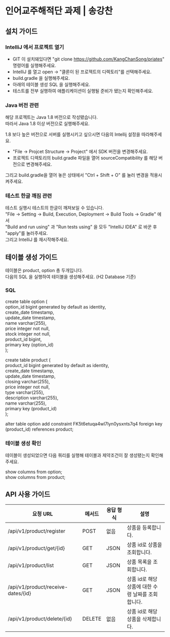 # 인어교주해적단 과제 | 송강찬

## 설치 가이드
### IntelliJ 에서 프로젝트 열기
* GIT 이 설치돼있다면 "git clone https://github.com/KangChanSong/priates" 명령어를 실행해주세요.
* IntelliJ 를 열고 open -> "클론이 된 프로젝트의 디렉토리"를 선택해주세요.
* build.gradle 을 실행해주세요.
* 아래의 테이블 생성 SQL 을 실행해주세요.
* 테스트를 전부 실행하여 애플리케이션이 실행될 준비가 됐는지 확인해주세요.

### Java 버전 관련
해당 프로젝트는 Java 1.8 버전으로 작성됐습니다.  
따라서 Java 1.8 이상 버전으로 실행해주세요.  
  
1.8 보다 높은 버전으로 서버를 실행시키고 싶으시면
다음의 Intellij 설정을 따라해주세요.
* "File -> Projcet Structure -> Project" 에서 SDK 버전을 변경해주세요.
* 프로젝트 디렉토리의 build.gradle 파일을 열어 sourceCompatibility 를 해당 버전으로 변경해주세요.
  
그리고 build.gradle을 열어 놓은 상태에서 "Ctrl + Shift + O" 를 눌러 변경을 적용시켜주세요.

### 테스트 한글 깨짐 관련
테스트 실행시 테스트의 한글이 깨져보일 수 있습니다.   
"File -> Setting -> Build, Execution, Deployment -> Build Tools -> Gradle" 에서    
"Build and run using" 과 "Run tests using" 을 모두 "IntelliJ IDEA" 로 바꾼 후 "apply"를 눌러주세요.  
그리고 IntelliJ 를 재시작해주세요.    
  
## 테이블 생성 가이드
테이블은 product, option 총 두개입니다.  
다음의 SQL 을 실행하여 테이블을 생성해주세요. (H2 Database 기준)
### SQL 
 create table option (  
       option_id bigint generated by default as identity,  
        create_date timestamp,  
        update_date timestamp,  
        name varchar(255),  
        price integer not null,  
        stock integer not null,  
        product_id bigint,  
        primary key (option_id)  
    );  
  
   create table product (  
       product_id bigint generated by default as identity,  
        create_date timestamp,  
        update_date timestamp,  
        closing varchar(255),  
        price integer not null,  
        type varchar(255),  
        description varchar(255),  
        name varchar(255),  
        primary key (product_id)  
    );    


 alter table option 
       add constraint FK5t6etuqa4wl7lyn0ysxnts7q4 
       foreign key (product_id) 
       references product;
      
### 테이블 생성 확인
 테이블이 생성되었으면 다음 쿼리를 실행해 테이블과 제약조건이 잘 생성됐는지 확인해주세요.  
   
show columns from option;  
show columns from product;  

## API 사용 가이드
| 요청 URL  | 메서드 | 응답 형식  | 설명 |
| ------------- | ------------- | ------------- | ------------- |
| /api/v1/product/register | POST  | 없음 | 상품을 등록합니다.  |
| /api/v1/product/get/{id} | GET  | JSON | 상품 id로 상품을 조회합니다.  |
| /api/v1/product/list | GET  | JSON | 상품 목록을 조회합니다.  |
| /api/v1/product/receive-dates/{id} | GET  | JSON | 상품 id로 해당 상품에 대한 수령 날짜를 조회합니다.  |
| /api/v1/product/delete/{id} | DELETE  | 없음 | 상품 id로 해당 상품을 삭제합니다.  |

